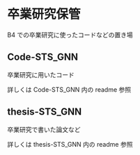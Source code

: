 # 卒業研究保管

B4 での卒業研究に使ったコードなどの置き場

## Code-STS_GNN

卒業研究に用いたコード

詳しくは Code-STS_GNN 内の readme 参照

## thesis-STS_GNN

卒業研究で書いた論文など

詳しくは thesis-STS_GNN 内の readme 参照
